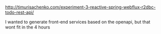 http://timurisachenko.com/experiment-3-reactive-spring-webflux-r2dbc-todo-rest-api/

I wanted to generate front-end services based on the openapi, but that wont fit in the 4 hours

